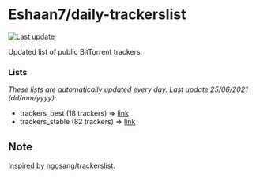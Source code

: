 
# Eshaan7/daily-trackerslist 

[![Last update](https://img.shields.io/badge/Last%20update-25/06/2021-blue.svg)](#)

Updated list of public BitTorrent trackers.

### Lists
*These lists are automatically updated every day. Last update 25/06/2021 (_dd/mm/yyyy_):*

* trackers_best (18 trackers) => [link](https://raw.githubusercontent.com/eshaan7/daily-trackerslist/master/trackers_best.txt)
* trackers_stable (82 trackers) => [link](https://raw.githubusercontent.com/eshaan7/daily-trackerslist/master/trackers_stable.txt)

## Note

Inspired by [ngosang/trackerslist](https://github.com/ngosang/trackerslist).
